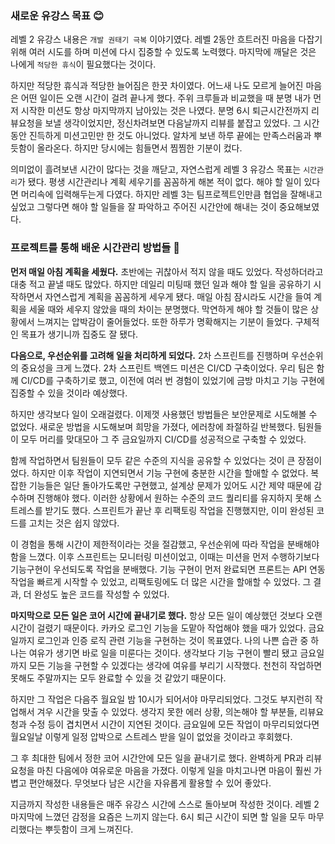 ### 새로운 유강스 목표 😊

레벨 2 유강스 내용은 `개발 권태기 극복` 이야기였다. 레벨 2동안 흐트러진 마음을 다잡기 위해 여러 시도를 하며 미션에 다시 집중할 수 있도록 노력했다. 마지막에 깨달은 것은 나에게 `적당한 휴식`이 필요했다는 것이다.

하지만 적당한 휴식과 적당한 늘어짐은 한끗 차이였다. 어느새 나도 모르게 늘어진 마음은 어떤 일이든 오랜 시간이 걸려 끝나게 했다. 주위 크루들과 비교했을 때 분명 내가 먼저 시작한 미션도 항상 마지막까지 남아있는 것은 나였다. 분명 6시 퇴근시간전까지 리뷰요청을 보낼 생각이었지만, 정신차려보면 다음날까지 리뷰를 붙잡고 있었다. 그 시간동안 진득하게 미션고민만 한 것도 아니었다. 알차게 보낸 하루 끝에는 만족스러움과 뿌듯함이 올라온다. 하지만 당시에는 힘들면서 찜찜한 기분이 컸다.

의미없이 흘려보낸 시간이 많다는 것을 깨닫고, 자연스럽게 레벨 3 유강스 목표는 `시간관리`가 됐다. 평생 시간관리나 계획 세우기를 꼼꼼하게 해본 적이 없다. 해야 할 일이 있다면 머리속에 입력해두는게 다였다. 하지만 레벨 3는 팀프로젝트인만큼 협업을 잘해내고 싶었고 그렇다면 해야 할 일들을 잘 파악하고 주어진 시간안에 해내는 것이 중요해보였다.

### 프로젝트를 통해 배운 시간관리 방법들 🚀

**먼저 매일 아침 계획을 세웠다.** 초반에는 귀찮아서 적지 않을 때도 있었다. 작성하더라고 대충 적고 끝낼 때도 많았다. 하지만 데일리 미팅때 했던 일과 해야 할 일을 공유하기 시작하면서 자연스럽게 계획을 꼼꼼하게 세우게 됐다. 매일 아침 잠시라도 시간을 들여 계획을 세울 때와 세우지 않았을 때의 차이는 분명했다. 막연하게 해야 할 것들이 많은 상황에서 느껴지는 압박감이 줄어들었다. 또한 하루가 명확해지는 기분이 들었다. 구체적인 목표가 생기니까 집중도 잘 됐다.

**다음으로, 우선순위를 고려해 일을 처리하게 되었다.** 2차 스프린트를 진행하며 우선순위의 중요성을 크게 느꼈다. 2차 스프린트 백엔드 미션은 CI/CD 구축이었다. 우리 팀은 함께 CI/CD를 구축하기로 했고, 이전에 여러 번 경험이 있었기에 금방 마치고 기능 구현에 집중할 수 있을 것이라 예상했다.

하지만 생각보다 일이 오래걸렸다. 이제껏 사용했던 방법들은 보안문제로 시도해볼 수 없었다. 새로운 방법을 시도해보며 희망을 가졌다, 에러창에 좌절하길 반복했다. 팀원들이 모두 머리를 맞대모아 그 주 금요일까지 CI/CD를 성공적으로 구축할 수 있었다.

함께 작업하면서 팀원들이 모두 같은 수준의 지식을 공유할 수 있었다는 것이 큰 장점이었다. 하지만 이후 작업이 지연되면서 기능 구현에 충분한 시간을 할애할 수 없었다. 복잡한 기능들은 일단 돌아가도록만 구현했고, 설계상 문제가 있어도 시간 제약 때문에 감수하며 진행해야 했다. 이러한 상황에서 원하는 수준의 코드 퀄리티를 유지하지 못해 스트레스를 받기도 했다. 스프린트가 끝난 후 리팩토링 작업을 진행했지만, 이미 완성된 코드를 고치는 것은 쉽지 않았다.

이 경험을 통해 시간이 제한적이라는 것을 절감했고, 우선순위에 따라 작업을 분배해야 함을 느꼈다. 이후 스프린트는 모니터링 미션이었고, 이때는 미션을 먼저 수행하기보다 기능구현이 우선되도록 작업을 분배했다. 기능 구현이 먼저 완료되면 프론트는 API 연동 작업을 빠르게 시작할 수 있었고, 리팩토링에도 더 많은 시간을 할애할 수 있었다. 그 결과, 더 완성도 높은 코드를 작성할 수 있었다.

**마지막으로 모든 일은 코어 시간에 끝내기로 했다.** 항상 모든 일이 예상했던 것보다 오랜 시간이 걸렸기 때문이다. 카카오 로그인 기능을 도맡아 작업해야 했을 때가 있었다. 금요일까지 로그인과 인증 로직 관련 기능을 구현하는 것이 목표였다. 나의 나쁜 습관 중 하나는 여유가 생기면 바로 일을 미룬다는 것이다. 생각보다 기능 구현이 빨리 됐고 금요일까지 모든 기능을 구현할 수 있겠다는 생각에 여유를 부리기 시작했다. 천천히 작업하면 못해도 주말까지는 모두 완료할 수 있을 것 같았기 때문이다. 

하지만 그 작업은 다음주 월요일 밤 10시가 되어서야 마무리되었다. 그것도 부지런히 작업해서 겨우 시간을 맞출 수 있었다. 생각지 못한 에러 상황, 의논해야 할 부분들, 리뷰요청과 수정 등이 겹치면서 시간이 지연된 것이다. 금요일에 모든 작업이 마무리되었다면 월요일날 이렇게 일정 압박으로 스트레스 받을 일이 없었을 것이라고 후회했다.

그 후 최대한 팀에서 정한 코어 시간안에 모든 일을 끝내기로 했다. 완벽하게 PR과 리뷰요청을 마친 다음에야 여유로운 마음을 가졌다. 이렇게 일을 마치고나면 마음이 훨씬 가볍고 편안해졌다. 무엇보다 남은 시간을 자유롭게 활용할 수 있어 좋았다.

지금까지 작성한 내용들은 매주 유강스 시간에 스스로 돌아보며 작성한 것이다. 레벨 2 마지막에 느꼈던 감정을 요즘은 느끼지 않는다. 6시 퇴근 시간이 되면 할 일을 모두 마무리했다는 뿌듯함이 크게 느껴진다.